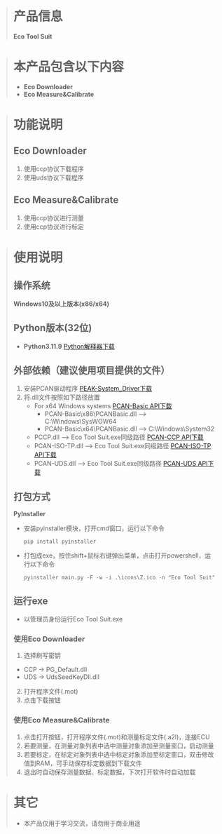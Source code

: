 > # 产品信息
> **Eco Tool Suit**


> # 本产品包含以下内容
> * **Eco Downloader**
> * **Eco Measure&Calibrate**


> # 功能说明
> ## Eco Downloader
> 1. 使用ccp协议下载程序
> 2. 使用uds协议下载程序
> ## Eco Measure&Calibrate
> 1. 使用ccp协议进行测量
> 2. 使用ccp协议进行标定


> # 使用说明
> ## 操作系统
> **Windows10及以上版本(x86/x64)**
> ## Python版本(32位)
> * **Python3.11.9** [Python解释器下载](https://www.python.org/ftp/python/3.11.9/python-3.11.9.exe)
> ## 外部依赖（建议使用项目提供的文件）
> 1. 安装PCAN驱动程序 [PEAK-System_Driver下载](https://peak-system.com.cn/wp-content/uploads/2024/07/PEAK-System_Driver-Setup-v4.5.0.zip)
> 2. 将.dll文件按照如下路径放置
>    * For x64 Windows systems [PCAN-Basic API下载](https://peak-system.com.cn/wp-content/uploads/2023/05/PCAN-Basic_Windows-4.7.zip)
>      - PCAN-Basic\x86\PCANBasic.dll --> C:\Windows\SysWOW64
>      - PCAN-Basic\x64\PCANBasic.dll --> C:\Windows\System32
>    * PCCP.dll --> Eco Tool Suit.exe同级路径 [PCAN-CCP API下载](https://peak-system.com.cn/wp-content/uploads/2022/06/PCAN-CCP.zip)
>    * PCAN-ISO-TP.dll --> Eco Tool Suit.exe同级路径 [PCAN-ISO-TP API下载](https://peak-system.com.cn/wp-content/uploads/2022/06/PCAN-ISO-TP.zip)
>    * PCAN-UDS.dll --> Eco Tool Suit.exe同级路径 [PCAN-UDS API下载](https://peak-system.com.cn/wp-content/uploads/2023/05/PCAN-UDS.zip)
> ## 打包方式
> **PyInstaller**
> * 安装pyinstaller模块，打开cmd窗口，运行以下命令
> 
>   `pip install pyinstaller`
> * 打包成exe，按住shift+鼠标右键弹出菜单，点击打开powershell，运行以下命令
> 
>   `pyinstaller main.py -F -w -i .\icons\Z.ico -n "Eco Tool Suit"`
> 
> ## 运行exe
> * 以管理员身份运行Eco Tool Suit.exe
> 
> ### 使用Eco Downloader
> 1. 选择刷写密钥
>   * CCP -> PG_Default.dll
>   * UDS -> UdsSeedKeyDll.dll
> 2. 打开程序文件(.mot)
> 3. 点击下载按钮
>
> ### 使用Eco Measure&Calibrate
> 1. 点击打开按钮，打开程序文件(.mot)和测量标定文件(.a2l)，连接ECU
> 2. 若要测量，在测量对象列表中选中测量对象添加至测量窗口，启动测量
> 3. 若要标定，在标定对象列表中选中标定对象添加至标定窗口，双击修改值到RAM，可手动保存标定数据到下载文件
> 4. 退出时自动保存测量数据、标定数据，下次打开软件时自动加载

> # 其它
> * 本产品仅用于学习交流，请勿用于商业用途
